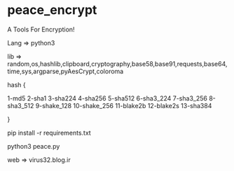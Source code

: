 # peace_encrypt
A Tools For Encryption!



Lang => python3



lib => random,os,hashlib,clipboard,cryptography,base58,base91,requests,base64,time,sys,argparse,pyAesCrypt,coloroma








hash { 



1-md5
2-sha1
3-sha224
4-sha256
5-sha512
6-sha3_224
7-sha3_256
8-sha3_512
9-shake_128
10-shake_256
11-blake2b 
12-blake2s
13-sha384



}



pip install -r requirements.txt




python3 peace.py



web => virus32.blog.ir

